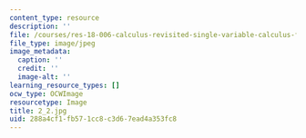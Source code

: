 ```yaml
---
content_type: resource
description: ''
file: /courses/res-18-006-calculus-revisited-single-variable-calculus-fall-2010/288a4cf1fb571cc8c3d67ead4a353fc8_2_2.jpg
file_type: image/jpeg
image_metadata:
  caption: ''
  credit: ''
  image-alt: ''
learning_resource_types: []
ocw_type: OCWImage
resourcetype: Image
title: 2_2.jpg
uid: 288a4cf1-fb57-1cc8-c3d6-7ead4a353fc8
---
```

